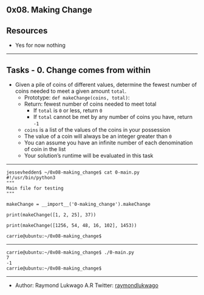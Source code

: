 ## 0x08. Making Change

## Resources
* Yes for now nothing

---

## Tasks - 0. Change comes from within

* Given a pile of coins of different values, determine the fewest number of coins needed to meet a given amount `total`.
    - Prototype: `def makeChange(coins, total)`:
    - Return: fewest number of coins needed to meet total
      - If `total` is `0` or less, return `0`
      - If `total` cannot be met by any number of coins you have, return `-1`
    - `coins` is a list of the values of the coins in your possession
    - The value of a coin will always be an integer greater than `0`
    - You can assume you have an infinite number of each denomination of coin in the list
    - Your solution’s runtime will be evaluated in this task

---

```shell
jessevhedden$ ~/0x08-making_change$ cat 0-main.py
#!/usr/bin/python3
"""
Main file for testing
"""

makeChange = __import__('0-making_change').makeChange

print(makeChange([1, 2, 25], 37))

print(makeChange([1256, 54, 48, 16, 102], 1453))

carrie@ubuntu:~/0x08-making_change$
```

---

```shell
carrie@ubuntu:~/0x08-making_change$ ./0-main.py
7
-1
carrie@ubuntu:~/0x08-making_change$
```

---

* Author: Raymond Lukwago A.R Twitter: [raymondlukwago](https://twitter.com/lukwagoraymond)
